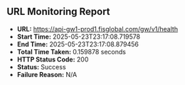 ## URL Monitoring Report

- **URL:** https://api-gw1-prod1.fisglobal.com/gw/v1/health
- **Start Time:** 2025-05-23T23:17:08.719578
- **End Time:** 2025-05-23T23:17:08.879456
- **Total Time Taken:** 0.159878 seconds
- **HTTP Status Code:** 200
- **Status:** Success
- **Failure Reason:** N/A
